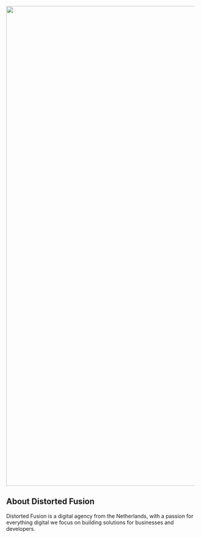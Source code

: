 <p align="center">
    <a href="https://distortedfusion.com" target="_blank">
        <img src="https://distortedfusion.com/medias/5368c0896128f295ca9c59766dbeb700.jpg" width="1280" alt="Distorted Fusion">
    </a>
</p>


## About Distorted Fusion

Distorted Fusion is a digital agency from the Netherlands, with a passion for everything digital we focus on building solutions for businesses and developers.
